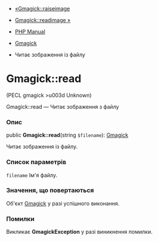 - [«Gmagick::raiseimage](gmagick.raiseimage.md)
- [Gmagick::readimage »](gmagick.readimage.md)

- [PHP Manual](index.md)
- [Gmagick](class.gmagick.md)
- Читає зображення із файлу

# Gmagick::read

(PECL gmagick \>u003d Unknown)

Gmagick::read — Читає зображення з файлу

### Опис

public **Gmagick::read**(string `$filename`):
[Gmagick](class.gmagick.md)

Читає зображення із файлу.

### Список параметрів

`filename`
Ім'я файлу.

### Значення, що повертаються

Об'єкт [Gmagick](class.gmagick.md) у разі успішного виконання.

### Помилки

Викликає **GmagickException** у разі виникнення помилки.
